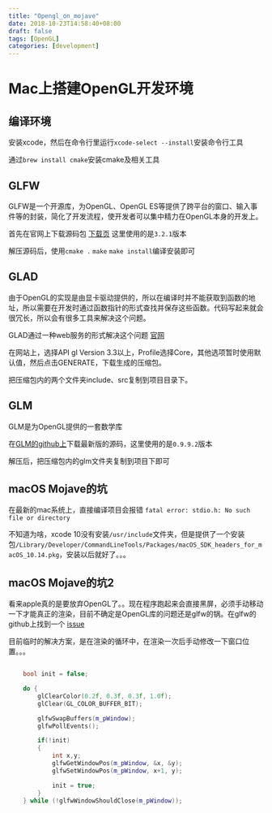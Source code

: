 ```yaml
---
title: "Opengl_on_mojave"
date: 2018-10-23T14:58:40+08:00
draft: false
tags: [OpenGL]
categories: [development]
---
```


Mac上搭建OpenGL开发环境
=

## 编译环境

安装xcode，然后在命令行里运行```xcode-select --install```安装命令行工具

通过```brew install cmake```安装cmake及相关工具

## GLFW

GLFW是一个开源库，为OpenGL、OpenGL ES等提供了跨平台的窗口、输入事件等的封装，简化了开发流程，使开发者可以集中精力在OpenGL本身的开发上。

首先在官网上下载源码包 [下载页](http://www.glfw.org/download.html) 这里使用的是`3.2.1`版本

解压源码后，使用`cmake .` `make` `make install`编译安装即可

## GLAD

由于OpenGL的实现是由显卡驱动提供的，所以在编译时并不能获取到函数的地址，所以需要在开发时通过函数指针的形式查找并保存这些函数。代码写起来就会很冗长，所以会有很多工具来解决这个问题。

GLAD通过一种web服务的形式解决这个问题 [官网](https://glad.dav1d.de/) 

在网站上，选择API gl Version 3.3以上，Profile选择Core，其他选项暂时使用默认值，然后点击GENERATE，下载生成的压缩包。

把压缩包内的两个文件夹include、src复制到项目目录下。

## GLM

GLM是为OpenGL提供的一套数学库

在[GLM的github上](https://github.com/g-truc/glm/tags)下载最新版的源码，这里使用的是`0.9.9.2`版本

解压后，把压缩包内的glm文件夹复制到项目下即可

## macOS Mojave的坑

在最新的mac系统上，直接编译项目会报错 `fatal error: stdio.h: No such file or directory`

不知道为啥，xcode 10没有安装`/usr/include`文件夹，但是提供了一个安装包`/Library/Developer/CommandLineTools/Packages/macOS_SDK_headers_for_macOS_10.14.pkg`，安装以后就好了。。。

## macOS Mojave的坑2

看来apple真的是要放弃OpenGL了。。现在程序跑起来会直接黑屏，必须手动移动一下才能真正的渲染，目前不确定是OpenGL库的问题还是glfw的锅。在glfw的github上找到一个 [issue](https://github.com/glfw/glfw/issues/1334)

目前临时的解决方案，是在渲染的循环中，在渲染一次后手动修改一下窗口位置。。。

```c++

    bool init = false;

    do {
        glClearColor(0.2f, 0.3f, 0.3f, 1.0f);
        glClear(GL_COLOR_BUFFER_BIT);

        glfwSwapBuffers(m_pWindow);
        glfwPollEvents();

        if(!init)
        {
            int x,y;
            glfwGetWindowPos(m_pWindow, &x, &y);
            glfwSetWindowPos(m_pWindow, x+1, y);

            init = true;
        }
    } while (!glfwWindowShouldClose(m_pWindow));
    
```
